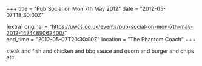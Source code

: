 +++
title = "Pub Social on Mon 7th May 2012"
date = "2012-05-07T18:30:00Z"

[extra]
original = "https://uwcs.co.uk/events/pub-social-on-mon-7th-may-2012-1474489062400/"    
end_time = "2012-05-07T20:30:00Z"
location = "The Phantom Coach"
+++

steak and fish and chicken and bbq sauce and quorn and burger and chips etc.

